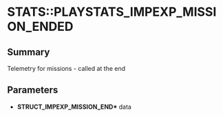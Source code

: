 # STATS::PLAYSTATS_IMPEXP_MISSION_ENDED

## Summary
Telemetry for missions - called at the end

## Parameters
* **STRUCT_IMPEXP_MISSION_END\*** data
